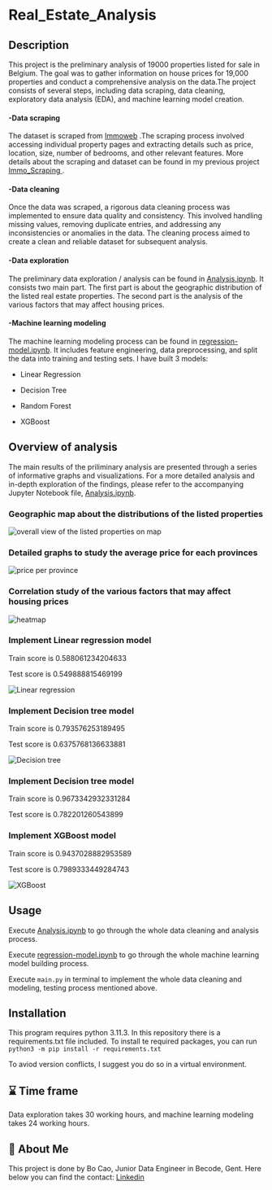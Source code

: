 
# Real_Estate_Analysis

## Description
This project is the preliminary analysis of 19000 properties listed for sale in Belgium. The goal was to gather information on house prices for 19,000 properties and conduct a comprehensive analysis on the data.The project consists of several steps, including data scraping, data cleaning, exploratory data analysis (EDA), and machine learning model creation.

#### -Data scraping
The dataset is scraped from
<a href = 'https://www.immoweb.be/en'> Immoweb</a> .The scraping process involved accessing individual property pages and extracting details such as price, location, size, number of bedrooms, and other relevant features. More details about the scraping and dataset can be found in my previous project <a href = 'https://github.com/Spike815/Immo_Scraping'> Immo_Scraping </a>.

#### -Data cleaning
Once the data was scraped, a rigorous data cleaning process was implemented to ensure data quality and consistency. This involved handling missing values, removing duplicate entries, and addressing any inconsistencies or anomalies in the data. The cleaning process aimed to create a clean and reliable dataset for subsequent analysis.

#### -Data exploration
The preliminary data exploration / analysis can be found in [Analysis.ipynb](/data-exploration/Analysis.ipynb). It consists two main part. The first part is about the geographic distribution of the listed real estate properties. The second part is the analysis of the various factors that may affect housing prices.

#### -Machine learning modeling
The machine learning modeling process can be found in [regression-model.ipynb](/model-building/regression-model.ipynb). It includes feature engineering, data preprocessing, and split the data into training and testing sets. I have built 3 models:

* Linear Regression

* Decision Tree

* Random Forest

* XGBoost


## Overview of analysis
The main results of the priliminary analysis are presented through a series of informative graphs and visualizations.
For a more detailed analysis and in-depth exploration of the findings, please refer to the accompanying Jupyter Notebook file, [Analysis.ipynb](/data-exploration/Analysis.ipynb).
### Geographic map about the distributions of the listed properties
![overall view of the listed properties on map](https://github.com/Spike815/Real_Estate_Analysis/assets/97194496/490ae895-0859-4ac5-977c-6044461104b3)
### Detailed graphs to study the average price for each provinces
![price per province](https://github.com/Spike815/Real_Estate_Analysis/assets/97194496/7d97dfe3-4f02-4f41-84fa-26fca5488bab)
### Correlation study of the various factors that may affect housing prices
![heatmap](https://github.com/Spike815/Real_Estate_Analysis/assets/97194496/f574b4b0-501c-4f0b-be66-9abf5483907d)

### Implement Linear regression model
Train score is 0.588061234204633

Test score is 0.549888815469199

![Linear regression](https://github.com/Spike815/Real_Estate_Analysis/assets/97194496/b57660f6-a341-46a5-8c5c-7b51b6c2e1d0)

### Implement Decision tree model
Train score is 0.793576253189495

Test score is 0.6375768136633881

![Decision tree](https://github.com/Spike815/Real_Estate_Analysis/assets/97194496/dfeee9c6-fc96-47d4-ac1b-2a2afb9433bc)

### Implement Decision tree model
Train score is 0.9673342932331284

Test score is 0.782201260543899


### Implement XGBoost model
Train score is 0.9437028882953589

Test score is 0.7989333449284743

![XGBoost](https://github.com/Spike815/Real_Estate_Analysis/assets/97194496/5bd4e416-3e8b-4a4e-bca2-87d92ecfa233)



## Usage
Execute [Analysis.ipynb](/data-exploration/Analysis.ipynb) to go through the whole data cleaning and analysis process.

Execute [regression-model.ipynb](/model-building/regression-model.ipynb) to go through the whole machine learning model building process.

Execute `main.py` in terminal to implement the whole data cleaning and modeling, testing process mentioned above.

## Installation
This program requires python 3.11.3. 
In this repository there is a requirements.txt file included. To install te required packages, you can run `python3 -m pip install -r requirements.txt`

To aviod version conflicts, I suggest you do so in a virtual environment.
    
## ⌛ Time frame
Data exploration takes 30 working hours, and machine learning modeling takes 24 working hours. 

## 🚀 About Me
This project is done by Bo Cao, Junior Data Engineer in Becode, Gent. Here below you can find the contact:
<a href = 'https://www.linkedin.com/in/bo-cao-313ab244'> Linkedin </a>

